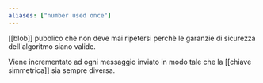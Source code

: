 ```yaml
---
aliases: ["number used once"]
---
```


[[blob]] pubblico che non deve mai ripetersi perchè le garanzie di sicurezza dell'algoritmo siano valide.

Viene incrementato ad ogni messaggio inviato in modo tale che la [[chiave simmetrica]] sia sempre diversa.